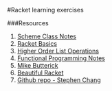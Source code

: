 #Racket learning exercises

###Resources
1. [Scheme Class Notes](https://www.cs.rpi.edu/~cutler/6.001/S04/)
2. [Racket Basics](https://courses.cs.washington.edu/courses/cse341/12au/racket/)
3. [Higher Order List Operations](http://matt.might.net/articles/higher-order-list-operations/)
4. [Functional Programming Notes](https://sites.ualberta.ca/~jhoover/325/CourseNotes/section/contents.htm)
5. [Mike Butterick](http://mstill.io/blog/)
6. [Beautiful Racket](http://beautifulracket.com/)
7. [Github repo - Stephen Chang](https://github.com/stchang)
